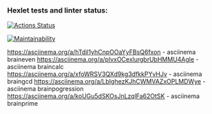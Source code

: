 ### Hexlet tests and linter status:
[![Actions Status](https://github.com/Fleur26/frontend-project-44/actions/workflows/hexlet-check.yml/badge.svg)](https://github.com/Fleur26/frontend-project-44/actions)

[![Maintainability](https://api.codeclimate.com/v1/badges/950ba58d80265ea44e71/maintainability)](https://codeclimate.com/github/Fleur26/frontend-project-44/maintainability)

https://asciinema.org/a/hTdil1yhCnpOOaYyFBsQ6fxon - asciinema braineven
https://asciinema.org/a/plvxOCexlurgbrUbHMMU4Agle - asciinema braincalc
https://asciinema.org/a/xfoWRSV3QXd9kg3dfkkPYvHJv - asciinema braingcd
https://asciinema.org/a/LbIghezKJhCWMVAZxOPLMDWye - asciinema brainpogression
https://asciinema.org/a/koUGu5dSKOsJnLzqlFa62OtSK - asciinema brainprime




